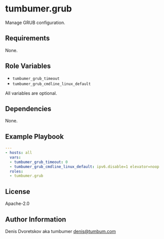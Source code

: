 # tumbumer.grub

Manage GRUB configuration.

## Requirements

None.

## Role Variables

* `tumbumer_grub_timeout`
* `tumbumer_grub_cmdline_linux_default`

All variables are optional.

## Dependencies

None.

## Example Playbook

```yaml
---
- hosts: all
  vars:
  - tumbumer_grub_timeout: 0
  - tumbumer_grub_cmdline_linux_default: ipv6.disable=1 elevator=noop
  roles:
  - tumbumer.grub
```

## License

Apache-2.0

## Author Information

Denis Dvoretskov aka tumbumer <denis@tumbum.com>
